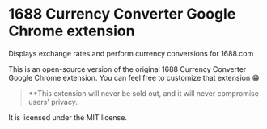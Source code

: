 # 1688 Currency Converter Google Chrome extension
 

Displays exchange rates and perform currency conversions for 1688.com

This is an open-source version of the original 1688 Currency Converter Google Chrome extension. You can feel free to customize that extension 😁
 

> **This extension will never be sold out, and it will never compromise users' privacy.<br>
   
It is licensed under the MIT license.
